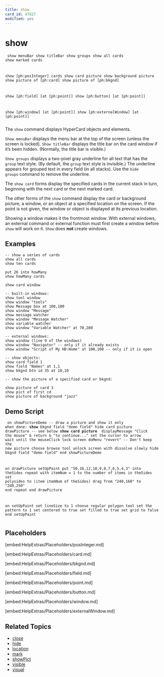```yaml
---
title: show
card_id: 47827
modified: yes
---
```


# show

<code><pre>
show menuBar
show titleBar
show groups
show all cards
show marked cards

show [ph:posInteger] cards
show card picture
show background picture
show picture of [ph:card]
show picture of [ph:bkgnd]

show [ph:field] [at [ph:point]]
show [ph:button] [at [ph:point]]

show [ph:window] [at [ph:point]]
show [ph:externalWindow] [at [ph:point]]
</pre></code>

The <code>show</code> command displays HyperCard objects and elements.

<code>Show menuBar</code> displays the menu bar at the top of the screen (unless the screen is locked). <code>Show titleBar</code> displays the title bar on the card window if it’s been hidden. (Normally, the title bar is visible.)

<code>Show groups</code> displays a two-pixel gray underline for all text that has the <code>group</code> text style. (By default, the <code>group</code> text style is invisible.) The underline appears for grouped text in every field (in all stacks). Use the <code>hide groups</code> command to remove the underline.

The <code>show card</code> forms display the specified cards in the current stack in turn, beginning with the next card or the next marked card.

The other forms of the <code>show</code> command display the card or background picture, a window, or an object at a specified location on the screen. If the point is not given, the window or object is displayed at its previous location.

Showing a window makes it the frontmost window. With external windows, an external command or external function must first create a window before <code>show</code> will work on it. <code>Show</code> does <b>not</b> create windows.

## Examples

```
-- show a series of cards
show all cards  
show ten cards  

put 26 into howMany  
show howMany cards

show card window

-- built-in windows:
show tool window
show window "tools"
show Message box at 100,100
show window "Message"
show message watcher
show window "Message Watcher"
show variable watcher
show window "Variable Watcher" at 70,280

-- external windows:
show window (line 9 of the windows)
show window "Navigator" -- only if it already exists
show window "Script of My HD:Home" at 100,100 -- only if it is open

-- show objects:
show card field 1
show field "Names" at 1,1  
show bkgnd btn id 35 at 10,10

-- show the picture of a specified card or bkgnd:

show picture of card 3
show pict of first cd
show picture of background "jazz"
```

## Demo Script

<code><pre>
on showPictureDemo
  -- draw a picture and show it only when done:
  <b>show</b> bkgnd field "demo field"
  hide card picture
  drawPicture -- see below
  <b>show card picture
</b>  displayMessage "Click the mouse" & return & "to continue..."
  set the cursor to arrow
  wait until the mouseClick
  lock screen
  doMenu "revert" -- Don't keep the new picture
  choose browse tool
  unlock screen with dissolve slowly
  hide bkgnd field "demo field"
end showPictureDemo

on drawPicture
  setUpPaint
  put "50,16,12,10,9,8,7,6,5,4,3" into theSides
  repeat with itemNum = 1 to the number of items in theSides
    set polysides to (item itemNum of theSides)
    drag from "240,160" to "240,250"
  end repeat
end drawPicture

on setUpPaint
  set lineSize to 1
  choose regular polygon tool
  set the pattern to 1
  set centered to true
  set filled to true
  set grid to false
end setUpPaint
</pre></code>

## Placeholders

[embed:HelpExtras/Placeholders/posInteger.md]

[embed:HelpExtras/Placeholders/card.md]

[embed:HelpExtras/Placeholders/bkgnd.md]

[embed:HelpExtras/Placeholders/field.md]

[embed:HelpExtras/Placeholders/point.md]

[embed:HelpExtras/Placeholders/button.md]

[embed:HelpExtras/Placeholders/window.md]

[embed:HelpExtras/Placeholders/externalWindow.md]

## Related Topics

* [close](/HyperTalkReference/commands/close)
* [hide](/HyperTalkReference/commands/hide)
* [location](/HyperTalkReference/properties/location)
* [mark](/HyperTalkReference/commands/mark)
* [showPict](/HyperTalkReference/properties/showPict)
* [visible](/HyperTalkReference/properties/visible)
* [visual](/HyperTalkReference/commands/visual)

